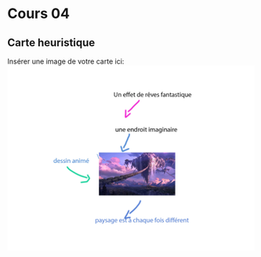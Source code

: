 # Cours 04
## Carte heuristique

Insérer une image de votre carte ici: 
![carte](image/carte-fantatsitc.jpg)
